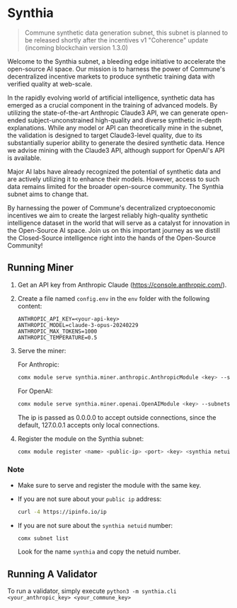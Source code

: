 # Synthia
> Commune synthetic data generation subnet, this subnet is planned to be released shortly after the incentives v1 "Coherence" update (incoming blockchain version 1.3.0)

Welcome to the Synthia subnet, a bleeding edge initiative to accelerate the open-source AI space. Our mission is to harness the power of Commune's decentralized incentive markets to produce synthetic training data with verified quality at web-scale.

In the rapidly evolving world of artificial intelligence, synthetic data has emerged as a crucial component in the training of advanced models. By utilizing the state-of-the-art Anthropic Claude3 API, we can generate open-ended subject-unconstrained high-quality and diverse synthetic in-depth explanations. While any model or API can theoretically mine in the subnet, the validation is designed to target Claude3-level quality, due to its substantially superior ability to generate the desired synthetic data. Hence we advise mining with the Claude3 API, although support for OpenAI's API is available.

Major AI labs have already recognized the potential of synthetic data and are actively utilizing it to enhance their models. However, access to such data remains limited for the broader open-source community. The Synthia subnet aims to change that.

By harnessing the power of Commune's decentralized cryptoeconomic incentives we aim to create the largest reliably high-quality synthetic intelligence dataset in the world that will serve as a catalyst for innovation in the Open-Source AI space. Join us on this important journey as we distill the Closed-Source intelligence right into the hands of the Open-Source Community!

## Running Miner

1. Get an API key from Anthropic Claude (https://console.anthropic.com/).

2. Create a file named `config.env` in the `env` folder with the following content:

   ```
   ANTHROPIC_API_KEY=<your-api-key>
   ANTHROPIC_MODEL=claude-3-opus-20240229
   ANTHROPIC_MAX_TOKENS=1000
   ANTHROPIC_TEMPERATURE=0.5
   ```

3. Serve the miner:

   For Anthropic:
   ```bash
   comx module serve synthia.miner.anthropic.AnthropicModule <key> --subnets-whitelist <synthia netuid> --ip 0.0.0.0
   ```

    For OpenAI:
   ```bash
   comx module serve synthia.miner.openai.OpenAIModule <key> --subnets-whitelist <synthia netuid> --ip 0.0.0.0
   ```
   
   The ip is passed as 0.0.0.0 to accept outside connections, since the default,
   127.0.0.1 accepts only local connections.

5. Register the module on the Synthia subnet:

   ```bash
   comx module register <name> <public-ip> <port> <key> <synthia netuid>
   ```

### Note

- Make sure to serve and register the module with the same key.
- If you are not sure about your `public ip` address: 

   ```bash
   curl -4 https://ipinfo.io/ip
   ```

- If you are not sure about the `synthia netuid` number:

   ```bash
   comx subnet list
   ```

   Look for the name `synthia` and copy the netuid number.

## Running A Validator
To run a validator, simply execute `python3 -m synthia.cli <your_anthropic_key> <your_commune_key>`
